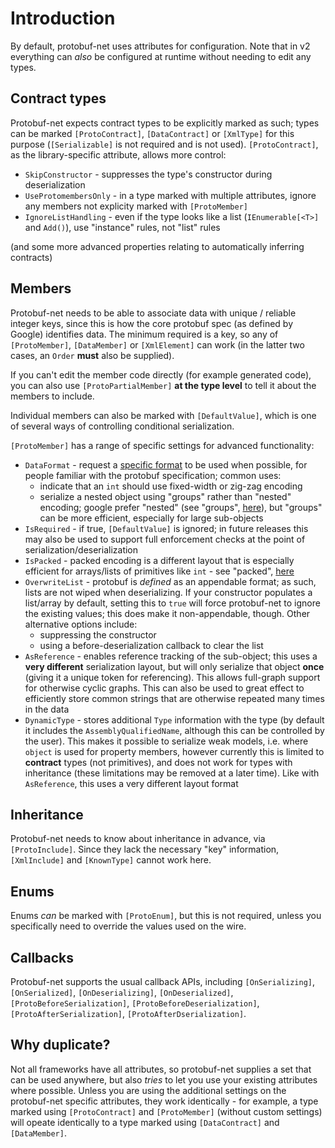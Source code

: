 # Introduction #

By default, protobuf-net uses attributes for configuration. Note that in v2 everything can _also_ be configured at runtime without needing to edit any types.

## Contract types ##

Protobuf-net expects contract types to be explicitly marked as such; types can be marked `[ProtoContract]`, `[DataContract]` or `[XmlType]` for this purpose (`[Serializable]` is not required and is not used). `[ProtoContract]`, as the library-specific attribute, allows more control:

  * `SkipConstructor` - suppresses the type's constructor during deserialization
  * `UseProtomembersOnly` - in a type marked with multiple attributes, ignore any members not explicity marked with `[ProtoMember]`
  * `IgnoreListHandling` - even if the type looks like a list (`IEnumerable[<T>]` and `Add()`), use "instance" rules, not "list" rules

(and some more advanced properties relating to automatically inferring contracts)

## Members ##

Protobuf-net needs to be able to associate data with unique / reliable integer keys, since this is how the core protobuf spec (as defined by Google) identifies data. The minimum required is a key, so any of `[ProtoMember]`, `[DataMember]` or `[XmlElement]` can work (in the latter two cases, an `Order` **must** also be supplied).

If you can't edit the member code directly (for example generated code), you can also use `[ProtoPartialMember]` **at the type level** to tell it about the members to include.

Individual members can also be marked with `[DefaultValue]`, which is one of several ways of controlling conditional serialization.

`[ProtoMember]` has a range of specific settings for advanced functionality:

  * `DataFormat` - request a [specific format](https://developers.google.com/protocol-buffers/docs/proto#scalar) to be used when possible, for people familiar with the protobuf specification; common uses:
    * indicate that an `int` should use fixed-width or zig-zag encoding
    * serialize a nested object using "groups" rather than "nested" encoding; google prefer "nested" (see "groups", [here](https://developers.google.com/protocol-buffers/docs/proto#nested)), but "groups" can be more efficient, especially for large sub-objects
  * `IsRequired` - if true, `[DefaultValue]` is ignored; in future releases this may also be used to support full enforcement checks at the point of serialization/deserialization
  * `IsPacked` - packed encoding is a different layout that is especially efficient for arrays/lists of primitives like `int` - see "packed", [here](https://developers.google.com/protocol-buffers/docs/proto#options)
  * `OverwriteList` - protobuf is _defined_ as an appendable format; as such, lists are not wiped when deserializing. If your constructor populates a list/array by default, setting this to `true` will force protobuf-net to ignore the existing values; this does make it non-appendable, though. Other alternative options include:
    * suppressing the constructor
    * using a before-deserialization callback to clear the list
  * `AsReference` - enables reference tracking of the sub-object; this uses a **very different** serialization layout, but will only serialize that object **once** (giving it a unique token for referencing). This allows full-graph support for otherwise cyclic graphs. This can also be used to great effect to efficiently store common strings that are otherwise repeated many times in the data
  * `DynamicType` - stores additional `Type` information with the type (by default it includes the `AssemblyQualifiedName`, although this can be controlled by the user). This makes it possible to serialize weak models, i.e. where `object` is used for property members, however currently this is limited to **contract** types (not primitives), and does not work for types with inheritance (these limitations may be removed at a later time). Like with `AsReference`, this uses a very different layout format


## Inheritance ##

Protobuf-net needs to know about inheritance in advance, via `[ProtoInclude]`. Since they lack the necessary "key" information, `[XmlInclude]` and `[KnownType]` cannot work here.

## Enums ##

Enums _can_ be marked with `[ProtoEnum]`, but this is not required, unless you specifically need to override the values used on the wire.

## Callbacks ##

Protobuf-net supports the usual callback APIs, including `[OnSerializing]`, `[OnSerialized]`, `[OnDeserializing]`, `[OnDeserialized]`, `[ProtoBeforeSerialization]`, `[ProtoBeforeDeserialization]`, `[ProtoAfterSerialization]`, `[ProtoAfterDserialization]`.

## Why duplicate? ##

Not all frameworks have all attributes, so protobuf-net supplies a set that can be used anywhere, but also _tries_ to let you use your existing attributes where possible. Unless you are using the additional settings on the protobuf-net specific attributes, they work identically - for example, a type marked using `[ProtoContract]` and `[ProtoMember]` (without custom settings) will opeate identically to a type marked using `[DataContract]` and `[DataMember]`.